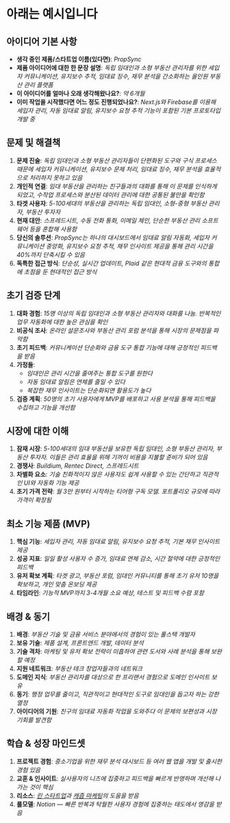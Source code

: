 # 아래는 예시입니다

## 아이디어 기본 사항  
- **생각 중인 제품/스타트업 이름(있다면)**: *PropSync*  
- **제품 아이디어에 대한 한 문장 설명**: *독립 임대인과 소형 부동산 관리자를 위한 세입자 커뮤니케이션, 유지보수 추적, 임대료 징수, 재무 분석을 간소화하는 올인원 부동산 관리 플랫폼*  
- **이 아이디어를 얼마나 오래 생각해왔나요?**: *약 6개월*  
- **이미 작업을 시작했다면 어느 정도 진행되었나요?**: *Next.js와 Firebase를 이용해 세입자 관리, 자동 임대료 알림, 유지보수 요청 추적 기능이 포함된 기본 프로토타입 개발 중*  

## 문제 및 해결책
1. **문제 진술**: *독립 임대인과 소형 부동산 관리자들이 단편화된 도구와 구식 프로세스 때문에 세입자 커뮤니케이션, 유지보수 문제 처리, 임대료 징수, 재무 분석을 효율적으로 처리하지 못하고 있음*  
2. **개인적 연결**: *임대 부동산을 관리하는 친구들과의 대화를 통해 이 문제를 인식하게 되었고, 수작업 프로세스와 분산된 데이터 관리에 대한 공통된 불만을 확인함*  
3. **타겟 사용자**: *5-100세대의 부동산을 관리하는 독립 임대인, 소형-중형 부동산 관리자, 부동산 투자자*  
4. **현재 대안**: *스프레드시트, 수동 전화 통화, 이메일 체인, 단순한 부동산 관리 소프트웨어 등을 혼합해 사용함*  
5. **당신의 솔루션**: *PropSync는 하나의 대시보드에서 임대료 알림 자동화, 세입자 커뮤니케이션 중앙화, 유지보수 요청 추적, 재무 인사이트 제공을 통해 관리 시간을 40%까지 단축시킬 수 있음*  
6. **독특한 접근 방식**: *단순성, 실시간 업데이트, Plaid 같은 현대적 금융 도구와의 통합에 초점을 둔 현대적인 접근 방식*  

## 초기 검증 단계
1. **대화 경험**: *15명 이상의 독립 임대인과 소형 부동산 관리자와 대화를 나눔. 반복적인 업무 자동화에 대한 높은 관심을 확인*  
2. **비공식 조사**: *온라인 설문조사와 부동산 관리 포럼 분석을 통해 시장의 문제점을 파악함*  
3. **초기 피드백**: *커뮤니케이션 단순화와 금융 도구 통합 기능에 대해 긍정적인 피드백을 받음*  
4. **가정들**:  
   - *임대인은 관리 시간을 줄여주는 통합 도구를 원한다*  
   - *자동 임대료 알림은 연체를 줄일 수 있다*  
   - *복잡한 재무 인사이트는 단순화되면 활용도가 높다*  
5. **검증 계획**: *50명의 초기 사용자에게 MVP를 배포하고 사용 분석을 통해 피드백을 수집하고 기능을 개선함*  

## 시장에 대한 이해
1. **잠재 시장**: *5-100세대의 임대 부동산을 보유한 독립 임대인, 소형 부동산 관리자, 부동산 투자자. 이들은 관리 효율을 위해 기꺼이 비용을 지불할 준비가 되어 있음*  
2. **경쟁사**: *Buildium, Rentec Direct, 스프레드시트*  
3. **차별화 요소**: *기술 친화적이지 않은 사용자도 쉽게 사용할 수 있는 간단하고 직관적인 UI와 자동화 기능 제공*  
4. **초기 가격 전략**: *월 3만 원부터 시작하는 티어형 구독 모델. 포트폴리오 규모에 따라 가격이 확장됨*  

## 최소 기능 제품 (MVP)
1. **핵심 기능**: *세입자 관리, 자동 임대료 알림, 유지보수 요청 추적, 기본 재무 인사이트 제공*  
2. **성공 지표**: *일일 활성 사용자 수 증가, 임대료 연체 감소, 시간 절약에 대한 긍정적인 피드백*  
3. **유저 확보 계획**: *타겟 광고, 부동산 포럼, 임대인 커뮤니티를 통해 초기 유저 10명을 확보하고, 개인 맞춤 온보딩 제공*  
4. **타임라인**: *기능적 MVP까지 3-4개월 소요 예상, 테스트 및 피드백 수렴 포함*  

## 배경 & 동기
1. **배경**: *부동산 기술 및 금융 서비스 분야에서의 경험이 있는 풀스택 개발자*  
2. **보유 기술**: *제품 설계, 프론트엔드 개발, 데이터 분석*  
3. **기술 격차**: *마케팅 및 유저 확보 전략이 미흡하여 관련 도서와 사례 분석을 통해 보완할 예정*  
4. **지원 네트워크**: *부동산 테크 창업자들과의 네트워크*  
5. **도메인 지식**: *부동산 관리자를 대상으로 한 프리랜서 경험으로 도메인 인사이트 보유*  
6. **동기**: *행정 업무를 줄이고, 직관적이고 현대적인 도구로 임대인을 돕고자 하는 강한 열정*  
7. **아이디어의 기원**: *친구의 임대료 자동화 작업을 도와주다 이 문제의 보편성과 시장 기회를 발견함*  

## 학습 & 성장 마인드셋
1. **프로젝트 경험**: *중소기업을 위한 재무 분석 대시보드 등 여러 웹 앱을 개발 및 출시한 경험 있음*  
2. **교훈 & 인사이트**: *실사용자의 니즈에 집중하고 피드백을 빠르게 반영하며 개선해 나가는 것이 핵심*  
3. **리소스**: *[린 스타트업](https://product.kyobobook.co.kr/detail/S000001032948)과 [캐즘 마케팅](https://product.kyobobook.co.kr/detail/S000001302381)의 도움을 받음*  
4. **롤모델**: *Notion — 빠른 반복과 탁월한 사용자 경험에 집중하는 태도에서 영감을 받음*  
